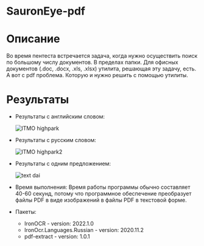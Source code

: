 # SauronEye-pdf

# Описание
Во время пентеста встречается задача, когда нужно осуществить поиск по большому числу документов. В пределах папки. Для офисных документов (.doc, .docx, .xls, .xlsx) утилита, решающая эту задачу, есть. А вот с pdf проблема. Которую и нужно решить с помощью утилиты.

# Результаты
- Результаты с английским словом:

    ![ITMO highpark](https://user-images.githubusercontent.com/54194511/156793738-7d7c46e1-18d4-4427-a7b3-01d8fd9c8bb0.PNG)
    
- Результаты с русским словом:

    ![ITMO highpark2](https://user-images.githubusercontent.com/54194511/156793760-022c2403-3788-4c28-9031-92f177ab8b04.PNG)

- Результаты с одним предложением:

    ![text dai](https://user-images.githubusercontent.com/54194511/156793788-1392239f-a9e9-4cdd-a234-14b05a5aa9dd.PNG)

 - Время выполнения: Время работы программы обычно составляет 40-60 секунд, потому что программное обеспечение преобразует файлы PDF в виде изображений в файлы PDF в текстовой форме.
 - Пакеты: 
      +  IronOCR - version: 2022.1.0
      +  IronOcr.Languages.Russian - version: 2020.11.2
      +  pdf-extract - version: 1.0.1


